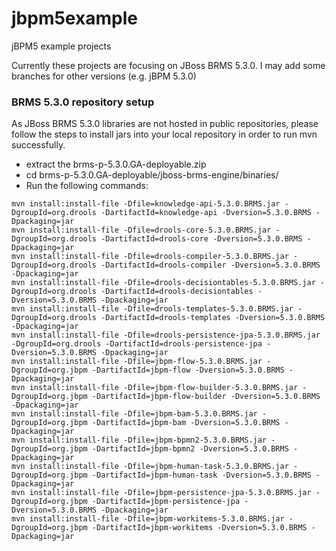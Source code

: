 jbpm5example
============

jBPM5 example projects

Currently these projects are focusing on JBoss BRMS 5.3.0. I may add some branches for other versions (e.g. jBPM 5.3.0)

### BRMS 5.3.0 repository setup
As JBoss BRMS 5.3.0 libraries are not hosted in public repositories, please follow the steps to install jars into your local repository in order to run mvn successfully.
- extract the brms-p-5.3.0.GA-deployable.zip
- cd brms-p-5.3.0.GA-deployable/jboss-brms-engine/binaries/
- Run the following commands:

```
mvn install:install-file -Dfile=knowledge-api-5.3.0.BRMS.jar -DgroupId=org.drools -DartifactId=knowledge-api -Dversion=5.3.0.BRMS -Dpackaging=jar
mvn install:install-file -Dfile=drools-core-5.3.0.BRMS.jar -DgroupId=org.drools -DartifactId=drools-core -Dversion=5.3.0.BRMS -Dpackaging=jar
mvn install:install-file -Dfile=drools-compiler-5.3.0.BRMS.jar -DgroupId=org.drools -DartifactId=drools-compiler -Dversion=5.3.0.BRMS -Dpackaging=jar
mvn install:install-file -Dfile=drools-decisiontables-5.3.0.BRMS.jar -DgroupId=org.drools -DartifactId=drools-decisiontables -Dversion=5.3.0.BRMS -Dpackaging=jar
mvn install:install-file -Dfile=drools-templates-5.3.0.BRMS.jar -DgroupId=org.drools -DartifactId=drools-templates -Dversion=5.3.0.BRMS -Dpackaging=jar
mvn install:install-file -Dfile=drools-persistence-jpa-5.3.0.BRMS.jar -DgroupId=org.drools -DartifactId=drools-persistence-jpa -Dversion=5.3.0.BRMS -Dpackaging=jar
mvn install:install-file -Dfile=jbpm-flow-5.3.0.BRMS.jar -DgroupId=org.jbpm -DartifactId=jbpm-flow -Dversion=5.3.0.BRMS -Dpackaging=jar
mvn install:install-file -Dfile=jbpm-flow-builder-5.3.0.BRMS.jar -DgroupId=org.jbpm -DartifactId=jbpm-flow-builder -Dversion=5.3.0.BRMS -Dpackaging=jar
mvn install:install-file -Dfile=jbpm-bam-5.3.0.BRMS.jar -DgroupId=org.jbpm -DartifactId=jbpm-bam -Dversion=5.3.0.BRMS -Dpackaging=jar
mvn install:install-file -Dfile=jbpm-bpmn2-5.3.0.BRMS.jar -DgroupId=org.jbpm -DartifactId=jbpm-bpmn2 -Dversion=5.3.0.BRMS -Dpackaging=jar
mvn install:install-file -Dfile=jbpm-human-task-5.3.0.BRMS.jar -DgroupId=org.jbpm -DartifactId=jbpm-human-task -Dversion=5.3.0.BRMS -Dpackaging=jar
mvn install:install-file -Dfile=jbpm-persistence-jpa-5.3.0.BRMS.jar -DgroupId=org.jbpm -DartifactId=jbpm-persistence-jpa -Dversion=5.3.0.BRMS -Dpackaging=jar
mvn install:install-file -Dfile=jbpm-workitems-5.3.0.BRMS.jar -DgroupId=org.jbpm -DartifactId=jbpm-workitems -Dversion=5.3.0.BRMS -Dpackaging=jar
```

